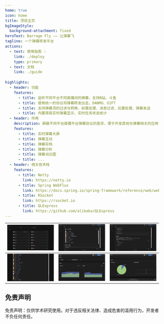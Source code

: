 ```yaml
---
home: true
icon: home
title: 项目主页
bgImageStyle:
  background-attachment: fixed
heroText: Barrage Fly —— 让弹幕飞
tagline: 一个弹幕转发平台
actions:
  - text: 使用指南 💡
    link: ./deploy
    type: primary
  - text: 文档
    link: ./guide

highlights:
  - header: 功能
    features:
      - title: 监听不同平台不同直播间的弹幕，支持B站、斗鱼
      - title: 使用统一的协议将弹幕转发出去，DANMU、GIFT
      - title: 支持弹幕流的过滤与转换，前置处理、消息过滤、后置处理、弹幕发送
      - title: 内置简易实时弹幕显示、实时任务状态统计
  - header: 作用
    description: 屏蔽不同平台直播平台弹幕协议的差异，便于开发其他与弹幕相关的应用
    features:
      - title: 实时弹幕大屏
      - title: 弹幕互动
      - title: 弹幕存档
      - title: 弹幕分析
      - title: 弹幕词云图
      - title: ...
  - header: 相关技术栈
    features:
      - title: Netty
        link: https://netty.io
      - title: Spring WebFlux
        link: https://docs.spring.io/spring-framework/reference/web/webflux.html
      - title: RSocket
        link: https://rsocket.io
      - title: QLExpress
        link: https://github.com/alibaba/QLExpress
---
```


| <img src="/assets/image/task.png" width="400"/>              | <img src="/assets/image/task-detail-1.png" width="400"/> | <img src="/assets/image/task-detail-2.png" width="400"/> |
|--------------------------------------------------------------|----------------------------------------------------------|----------------------------------------------------------|
| <img src="/assets/image/real-time-barrage.png" width="400"/> | <img src="/assets/image/stats-1.png" width="400"/>       | <img src="/assets/image/stats-2.png" width="400"/>       |

## 免责声明

免责声明：仅供学术研究使用。对于违反相关法律、造成危害的滥用行为，开发者不负任何责任。